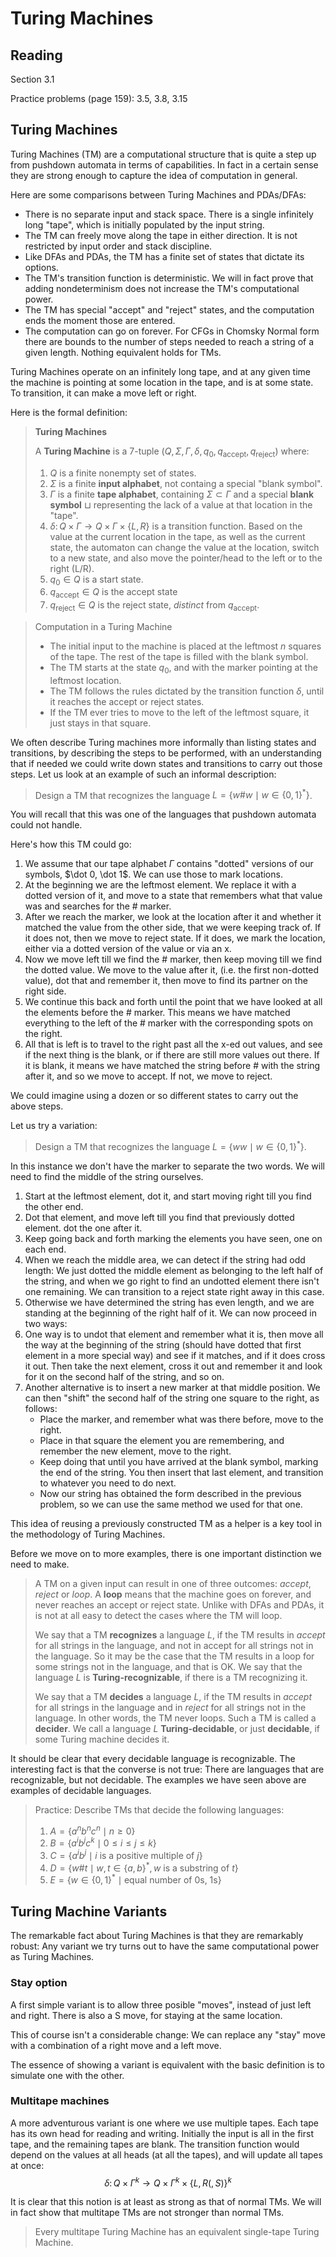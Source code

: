 # Turing Machines

## Reading

Section 3.1

Practice problems (page 159): 3.5, 3.8, 3.15

## Turing Machines

Turing Machines (TM) are a computational structure that is quite a step up from pushdown automata in terms of capabilities. In fact in a certain sense they are strong enough to capture the idea of computation in general.

Here are some comparisons between Turing Machines and PDAs/DFAs:

- There is no separate input and stack space. There is a single infinitely long "tape", which is initially populated by the input string.
- The TM can freely move along the tape in either direction. It is not restricted by input order and stack discipline.
- Like DFAs and PDAs, the TM has a finite set of states that dictate its options.
- The TM's transition function is deterministic. We will in fact prove that adding nondeterminism does not increase the TM's computational power.
- The TM has special "accept" and "reject" states, and the computation ends the moment those are entered.
- The computation can go on forever. For CFGs in Chomsky Normal form there are bounds to the number of steps needed to reach a string of a given length. Nothing equivalent holds for TMs.

Turing Machines operate on an infinitely long tape, and at any given time the machine is pointing at some location in the tape, and is at some state. To transition, it can make a move left or right.

Here is the formal definition:

> **Turing Machines**
>
> A **Turing Machine** is a 7-tuple $(Q, \Sigma, \Gamma, \delta, q_0, q_{\textrm{accept}}, q_{\textrm{reject}})$ where:
>
> 1. $Q$ is a finite nonempty set of states.
> 2. $\Sigma$ is a finite **input alphabet**, not containg a special "blank symbol".
> 3. $\Gamma$ is a finite **tape alphabet**, containing $\Sigma \subset \Gamma$ and a special **blank symbol** $\sqcup$ representing the lack of a value at that location in the "tape".
> 4. $\delta\colon Q\times\Gamma \to Q\times\Gamma\times \{L, R\}$ is a transition function. Based on the value at the current location in the tape, as well as the current state, the automaton can change the value at the location, switch to a new state, and also move the pointer/head to the left or to the right (L/R).
> 5. $q_0\in Q$ is a start state.
> 6. $q_{\textrm{accept}}\in Q$ is the accept state
> 7. $q_{\textrm{reject}}\in Q$ is the reject state, *distinct* from $q_{\textrm{accept}}$.

> Computation in a Turing Machine
>
> - The initial input to the machine is placed at the leftmost $n$ squares of the tape. The rest of the tape is filled with the blank symbol.
> - The TM starts at the state $q_0$, and with the marker pointing at the leftmost location.
> - The TM follows the rules dictated by the transition function $\delta$, until it reaches the accept or reject states.
> - If the TM ever tries to move to the left of the leftmost square, it just stays in that square.

We often describe Turing machines more informally than listing states and transitions, by describing the steps to be performed, with an understanding that if needed we could write down states and transitions to carry out those steps. Let us look at an example of such an informal description:

> Design a TM that recognizes the language $L=\left\{w\#w \mid w\in\{0,1\}^*\right\}$.

You will recall that this was one of the languages that pushdown automata could not handle.

Here's how this TM could go:

1. We assume that our tape alphabet $\Gamma$ contains "dotted" versions of our symbols, $\dot 0, \dot 1$. We can use those to mark locations.
2. At the beginning we are the leftmost element. We replace it with a dotted version of it, and move to a state that remembers what that value was and searches for the $\#$ marker.
3. After we reach the marker, we look at the location after it and whether it matched the value from the other side, that we were keeping track of. If it does not, then we move to reject state. If it does, we mark the location, either via a dotted version of the value or via an x.
4. Now we move left till we find the $\#$ marker, then keep moving till we find the dotted value. We move to the value after it, (i.e. the first non-dotted value), dot that and remember it, then move to find its partner on the right side.
5. We continue this back and forth until the point that we have looked at all the elements before the $\#$ marker. This means we have matched everything to the left of the $\#$ marker with the corresponding spots on the right.
6. All that is left is to travel to the right past all the x-ed out values, and see if the next thing is the blank, or if there are still more values out there. If it is blank, it means we have matched the string before $\#$ with the string after it, and so we move to accept. If not, we move to reject.

We could imagine using a dozen or so different states to carry out the above steps.

Let us try a variation:

> Design a TM that recognizes the language $L=\left\{ww \mid w\in\{0,1\}^*\right\}$.

In this instance we don't have the marker to separate the two words. We will need to find the middle of the string ourselves.

1. Start at the leftmost element, dot it, and start moving right till you find the other end.
2. Dot that element, and move left till you find that previously dotted element. dot the one after it.
3. Keep going back and forth marking the elements you have seen, one on each end.
4. When we reach the middle area, we can detect if the string had odd length: We just dotted the middle element as belonging to the left half of the string, and when we go right to find an undotted element there isn't one remaining. We can transition to a reject state right away in this case.
5. Otherwise we have determined the string has even length, and we are standing at the beginning of the right half of it. We can now proceed in two ways:
6. One way is to undot that element and remember what it is, then move all the way at the beginning of the string (should have dotted that first element in a more special way) and see if it matches, and if it does cross it out. Then take the next element, cross it out and remember it and look for it on the second half of the string, and so on.
7. Another alternative is to insert a new marker at that middle position. We can then "shift" the second half of the string one square to the right, as follows:
    - Place the marker, and remember what was there before, move to the right.
    - Place in that square the element you are remembering, and remember the new element, move to the right.
    - Keep doing that until you have arrived at the blank symbol, marking the end of the string. You then insert that last element, and transition to whatever you need to do next.
    - Now our string has obtained the form described in the previous problem, so we can use the same method we used for that one.

This idea of reusing a previously constructed TM as a helper is a key tool in the methodology of Turing Machines.

Before we move on to more examples, there is one important distinction we need to make.

> A TM on a given input can result in one of three outcomes: *accept*, *reject* or *loop*. A **loop** means that the machine goes on forever, and never reaches an accept or reject state. Unlike with DFAs and PDAs, it is not at all easy to detect the cases where the TM will loop.
>
> We say that a TM **recognizes** a language $L$, if the TM results in *accept* for all strings in the language, and not in accept for all strings not in the language. So it may be the case that the TM results in a loop for some strings not in the language, and that is OK. We say that the language $L$ is **Turing-recognizable**, if there is a TM recognizing it.
>
> We say that a TM **decides** a language $L$, if the TM results in *accept* for all strings in the language and in *reject* for all strings not in the language. In other words, the TM never loops. Such a TM is called a **decider**. We call a language $L$ **Turing-decidable**, or just **decidable**, if some Turing machine decides it.

It should be clear that every decidable language is recognizable. The interesting fact is that the converse is not true: There are languages that are recognizable, but not decidable. The examples we have seen above are examples of decidable languages.

> Practice: Describe TMs that decide the following languages:
>
> 1. $A = \{ a^nb^nc^n\mid n\geq 0 \}$
> 2. $B = \{ a^ib^jc^k\mid 0 \leq i \leq j \leq k \}$
> 3. $C = \{ a^ib^j\mid i\textrm{ is a positive multiple of }j \}$
> 4. $D = \{ w\#t \mid w,t\in\{a,b\}^*,\, w\textrm{ is a substring of }t\}$
> 5. $E = \{ w\in\{0,1\}^* \mid \textrm{equal number of }0\textrm{s, }1\textrm{s}\}$

## Turing Machine Variants

The remarkable fact about Turing Machines is that they are remarkably robust: Any variant we try turns out to have the same computational power as Turing Machines.

### Stay option

A first simple variant is to allow three posible "moves", instead of just left and right. There is also a S move, for staying at the same location.

This of course isn't a considerable change: We can replace any "stay" move with a combination of a right move and a left move.

The essence of showing a variant is equivalent with the basic definition is to simulate one with the other.

### Multitape machines

A more adventurous variant is one where we use multiple tapes. Each tape has its own head for reading and writing. Initially the input is all in the first tape, and the remaining tapes are blank. The transition function would depend on the values at all heads (at all the tapes), and will update all tapes at once:
$$\delta\colon Q\times\Gamma^k\to Q\times\Gamma^k\times\{L,R(,S)\}^k$$

It is clear that this notion is at least as strong as that of normal TMs. We will in fact show that multitape TMs are not stronger than normal TMs.

> Every multitape Turing Machine has an equivalent single-tape Turing Machine.

